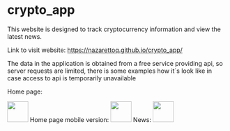 # crypto_app
This website is designed to track cryptocurrency information and view the latest news.



Link to visit website: https://nazarettoq.github.io/crypto_app/

The data in the application is obtained from a free service providing api, so server requests are limited, there is some examples how it`s look like in case access to api is temporarily unavailable

Home page:

<img src="https://user-images.githubusercontent.com/51248691/141106708-2d494f23-2cbc-4c40-83b3-981398992e30.png" width="48">
Home page mobile version:

<img src="https://user-images.githubusercontent.com/51248691/141107757-eaecb885-f169-4c86-af6d-13541ae4d2b3.png" width="48">
News:

<img src="https://user-images.githubusercontent.com/51248691/141106754-78749755-d8b5-4262-84bf-faf7645aa689.png" width="48">



